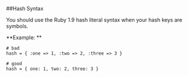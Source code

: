 ##Hash Syntax

You should use the Ruby 1.9 hash literal syntax when your hash keys are symbols.

**Example: **

 ```
# bad
hash = { :one => 1, :two => 2, :three => 3 }

# good
hash = { one: 1, two: 2, three: 3 }
 ```